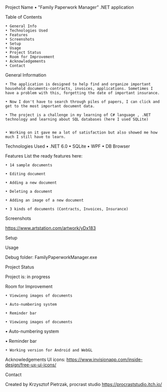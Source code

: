 
Project Name
    • "Family Paperwork Manager” .NET application
    
Table of Contents

    • General Info
    • Technologies Used
    • Features
    • Screenshots
    • Setup
    • Usage
    • Project Status
    • Room for Improvement
    • Acknowledgements
    • Contact
    
General Information

    • The application is designed to help find and organize important household documents-contracts, invoices, applications. Sometimes I have a problem with this, forgetting the date of important insurance.
    
    • Now I don't have to search through piles of papers, I can click and get to the most important document data.
    
    • The project is a challenge in my learning of C# language , .NET technology and learning about SQL databases (here I used SQLite)


    • Working on it gave me a lot of satisfaction but also showed me how much I still have to learn.
    
      

Technologies Used
    • .NET 6.0
    • SQLite
    • WPF
    • DB Browser

Features
List the ready features here:

    • 14 sample documents
    
    • Editing document
    
    • Adding a new document
    
    • Deleting a document

    • Adding an image of a new document
    
    • 3 kinds of documents (Contracts, Invoices, Insurance)
    
Screenshots

https://www.artstation.com/artwork/yDx183

Setup

Usage

Debug folder: FamilyPaperworkManager.exe

Project Status

Project is: in progress

Room for Improvement

    • Viewieng images of documents
    
    • Auto-numbering system
    
    • Reminder bar

    • Viewieng images of documents

   • Auto-numbering system

   • Reminder bar

    • Working version for Android and WebGL

    


Acknowledgements
UI icons: https://www.invisionapp.com/inside-design/free-ux-ui-icons/
      
Contact

Created by Krzysztof Pietrzak, procrast studio https://procraststudio.itch.io/

